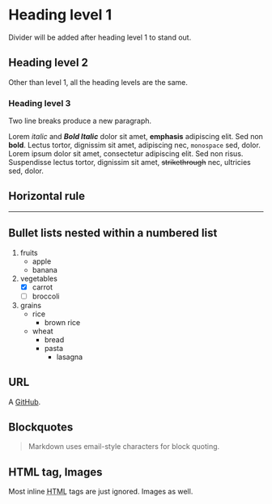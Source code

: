 # Heading level 1

Divider will be added after heading level 1 to stand out.

## Heading level 2

Other than level 1, all the heading levels are the same. 

### Heading level 3

Two line breaks produce a new paragraph.

Lorem _italic_ and _**Bold Italic**_  dolor sit amet, __emphasis__ adipiscing elit. Sed non **bold**. Lectus tortor, dignissim sit amet, adipiscing nec, `monospace` sed, dolor. Lorem ipsum dolor sit amet, consectetur adipiscing elit. Sed non risus. Suspendisse lectus tortor, dignissim sit amet, ~~strikethrough~~ nec, ultricies sed, dolor.

## Horizontal rule

---

## Bullet lists nested within a numbered list

1. fruits
    * apple
    * banana
2. vegetables
    - [x] carrot
    - [ ] broccoli
3. grains
    + rice
      + brown rice
    + wheat
      + bread
      + pasta
        + lasagna

## URL

A [GitHub](https://github.com).

## Blockquotes

> Markdown uses email-style characters for block quoting.

## HTML tag, Images

Most inline <abbr title="Hypertext Markup Language">HTML</abbr> tags are just ignored. Images as well.
